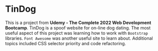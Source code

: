 # TinDog

This is a project from <b>Udemy - The Complete 2022 Web Development Bootcamp</b>.  TinDog is a spoof website for on-line dog dating.  The most useful aspect of this project was learning how to work with `Bootstrap` libraries.  `Font Awesome` was another useful site to learn about.  Additional topics included CSS selector priority and code refactoring.
